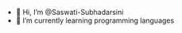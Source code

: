 - 👋 Hi, I’m @Saswati-Subhadarsini
- 🌱 I’m currently learning programming languages


<!---
Saswati-Subhadarsini/Saswati-Subhadarsini is a ✨ special ✨ repository because its `README.md` (this file) appears on your GitHub profile.
You can click the Preview link to take a look at your changes.
--->





